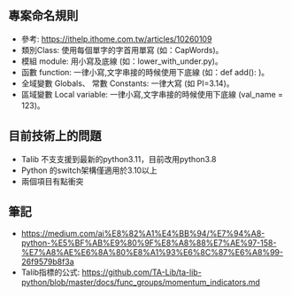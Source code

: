 ## 專案命名規則
- 參考: https://ithelp.ithome.com.tw/articles/10260109
- 類別Class: 使用每個單字的字首用單寫 (如：CapWords)。
- 模組 module: 用小寫及底線 (如：lower_with_under.py)。
- 函數 function: 一律小寫,文字串接的時候使用下底線 (如：def add(): )。
- 全域變數 Globals、 常數 Constants: 一律大寫	(如 PI=3.14)。
- 區域變數 Local variable: 一律小寫,文字串接的時候使用下底線 (val_name = 123)。


## 目前技術上的問題
- Talib 不支支援到最新的python3.11，目前改用python3.8
- Python 的switch架構僅適用於3.10以上
- 兩個項目有點衝突

## 筆記
- https://medium.com/ai%E8%82%A1%E4%BB%94/%E7%94%A8-python-%E5%BF%AB%E9%80%9F%E8%A8%88%E7%AE%97-158-%E7%A8%AE%E6%8A%80%E8%A1%93%E6%8C%87%E6%A8%99-26f9579b8f3a
- Talib指標的公式: https://github.com/TA-Lib/ta-lib-python/blob/master/docs/func_groups/momentum_indicators.md
